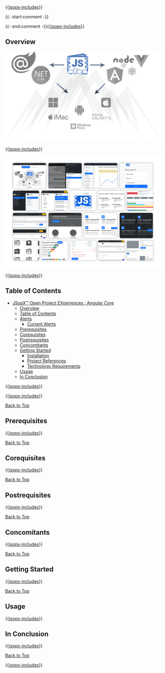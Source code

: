 ﻿{{[jsopx-includes](./DocsX/jsopx.AngularCore/Master/p1/v1/Includes/Content/Template/README/Header.md)}}

{{- start:comment -}}
<!-- START JSOPX NOVA DOCX HEADER
group: 'JSopX Git Hub Repositories'
subGroup: 'JSopX Angular Core'
isDraft: false
isProductionReady: true
toc: true
END JSOPX NOVA DOCX HEADER -->
{{- end:comment -}}{{[jsopx-includes](./DocsX/AllGlobal/Master/Includes/Content/Common/Draft-Notice.md)}}

## Overview


![JSopX™ Open Project EXperiences Collection of Projects](https://github.com/JasonSilvestri/JSopX.BridgeTooFar/blob/master/JSopX.BridgeTooFar/doc-assets/JsopX-Splash-Screen.png)

{{[jsopx-includes](./DocsX/jsopx.AngularCore/Master/p1/v1/Includes/Content/Template/README/Overview.md)}}

![JSopX™ Open Project EXperiences Assets Projects](https://github.com/JasonSilvestri/JSopX.BridgeTooFar/blob/master/JSopX.BridgeTooFar/doc-assets/bootstrap-themes.png)


{{[jsopx-includes](./DocsX/AllGlobal/Master/Includes/Content/Common/Current-Phase.md)}}

## Table of Contents

- [JSopX™ Open Project EXperiences : Angular Core](#jsopx-open-project-experiences--angular-core)
  - [Overview](#overview)
  - [Table of Contents](#table-of-contents)
  - [Alerts](#alerts)
    - [Current Alerts](#current-alerts)
  - [Prerequisites](#prerequisites)
  - [Corequisites](#corequisites)
  - [Postrequisites](#postrequisites)
  - [Concomitants](#concomitants)
  - [Getting Started](#getting-started)
    - [Installation](#rclxproper--installation)
    - [Project References](#rclxproper--project-references)  
    - [Technology Requirements](#rclxproper--technology-requirements)  
  - [Usage](#usage)
  - [In Conclusion](#in-conclusion)


{{[jsopx-includes](./DocsX/AllGlobal/Master/Includes/Content/Common/Alerts.md)}}

{{[jsopx-includes](./DocsX/AllGlobal/Master/Includes/Content/Common/Alerts-Current.md)}}

[Back to Top](#table-of-contents)

## Prerequisites

{{[jsopx-includes](./DocsX/jsopx.AngularCore/Master/p1/v1/Includes/Content/Template/README/Prerequisites.md)}}

[Back to Top](#table-of-contents)

## Corequisites

{{[jsopx-includes](./DocsX/jsopx.AngularCore/Master/p1/v1/Includes/Content/Template/README/Corequisites.md)}}

[Back to Top](#table-of-contents)

## Postrequisites

{{[jsopx-includes](./DocsX/jsopx.AngularCore/Master/p1/v1/Includes/Content/Template/README/Postrequisites.md)}}

[Back to Top](#table-of-contents)

## Concomitants

{{[jsopx-includes](./DocsX/jsopx.AngularCore/Master/p1/v1/Includes/Content/Template/README/Concomitants.md)}}

[Back to Top](#table-of-contents)

## Getting Started

{{[jsopx-includes](./DocsX/jsopx.AngularCore/Master/p1/v1/Includes/Content/Template/README/GettingStarted.md)}}

[Back to Top](#table-of-contents)

## Usage

{{[jsopx-includes](./DocsX/jsopx.AngularCore/Master/p1/v1/Includes/Content/Template/README/Usage.md)}}

## In Conclusion

{{[jsopx-includes](./DocsX/jsopx.AngularCore/Master/p1/v1/Includes/Content/Template/README/InConclusion.md)}}

[Back to Top](#table-of-contents)

{{[jsopx-includes](./DocsX/AllGlobal/Master/Includes/Layout/Footer.md)}}